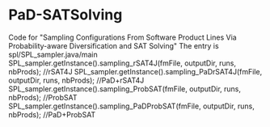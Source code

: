 # PaD-SATSolving
Code for "Sampling Configurations From Software Product Lines Via Probability-aware Diversification and SAT Solving"
The entry is spl/SPL_sampler.java/main
  		SPL_sampler.getInstance().sampling_rSAT4J(fmFile, outputDir, runs, nbProds); //rSAT4J
  		SPL_sampler.getInstance().sampling_PaDrSAT4J(fmFile, outputDir, runs, nbProds); //PaD+rSAT4J
  		SPL_sampler.getInstance().sampling_ProbSAT(fmFile, outputDir, runs, nbProds); //ProbSAT
  		SPL_sampler.getInstance().sampling_PaDProbSAT(fmFile, outputDir, runs, nbProds); //PaD+ProbSAT
